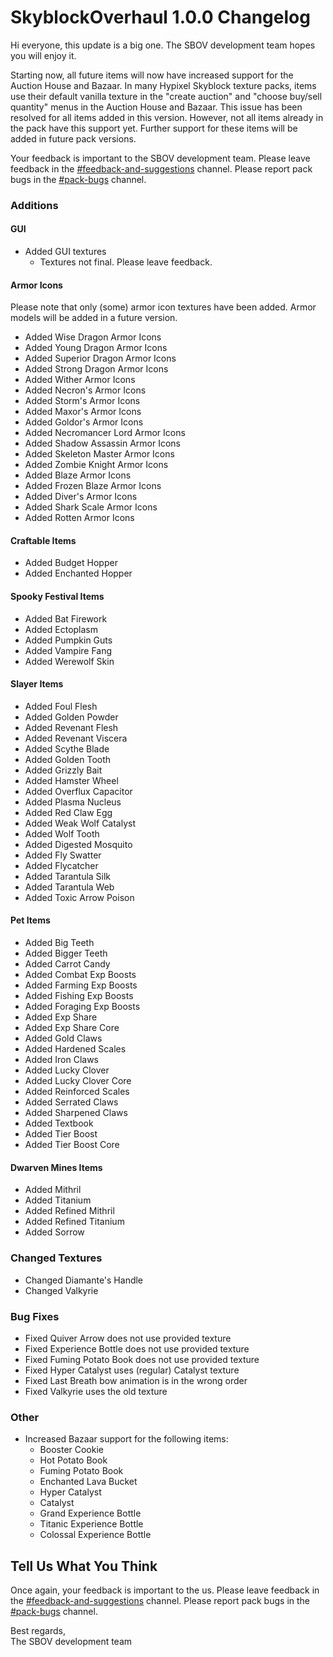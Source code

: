 
# SkyblockOverhaul 1.0.0 Changelog

Hi everyone, this update is a big one. The SBOV development team hopes you will enjoy it. 

Starting now, all future items will now have increased support for the Auction House and Bazaar. In many Hypixel Skyblock texture packs, items use their default vanilla texture in the "create auction" and "choose buy/sell quantity" menus in the Auction House and Bazaar. This issue has been resolved for all items added in this version. However, not all items already in the pack have this support yet. Further support for these items will be added in future pack versions. 

Your feedback is important to the SBOV development team. Please leave feedback in the [#feedback-and-suggestions](https://discord.com/channels/796144458013081650/797113134581153793) channel. Please report pack bugs in the [#pack-bugs](https://discord.com/channels/796144458013081650/796441594907066378) channel. 

### Additions

#### GUI
- Added GUI textures
  - Textures not final. Please leave feedback. 

#### Armor Icons
Please note that only (some) armor icon textures have been added. Armor models will be added in a future version. 
- Added Wise Dragon Armor Icons
- Added Young Dragon Armor Icons
- Added Superior Dragon Armor Icons
- Added Strong Dragon Armor Icons
- Added Wither Armor Icons
- Added Necron's Armor Icons
- Added Storm's Armor Icons
- Added Maxor's Armor Icons
- Added Goldor's Armor Icons
- Added Necromancer Lord Armor Icons
- Added Shadow Assassin Armor Icons
- Added Skeleton Master Armor Icons
- Added Zombie Knight Armor Icons
- Added Blaze Armor Icons
- Added Frozen Blaze Armor Icons
- Added Diver's Armor Icons
- Added Shark Scale Armor Icons
- Added Rotten Armor Icons

#### Craftable Items
- Added Budget Hopper
- Added Enchanted Hopper

#### Spooky Festival Items
- Added Bat Firework
- Added Ectoplasm
- Added Pumpkin Guts
- Added Vampire Fang
- Added Werewolf Skin

#### Slayer Items
- Added Foul Flesh
- Added Golden Powder
- Added Revenant Flesh
- Added Revenant Viscera
- Added Scythe Blade
- Added Golden Tooth
- Added Grizzly Bait
- Added Hamster Wheel
- Added Overflux Capacitor
- Added Plasma Nucleus
- Added Red Claw Egg
- Added Weak Wolf Catalyst
- Added Wolf Tooth
- Added Digested Mosquito
- Added Fly Swatter
- Added Flycatcher
- Added Tarantula Silk
- Added Tarantula Web
- Added Toxic Arrow Poison

#### Pet Items
- Added Big Teeth
- Added Bigger Teeth
- Added Carrot Candy
- Added Combat Exp Boosts
- Added Farming Exp Boosts
- Added Fishing Exp Boosts
- Added Foraging Exp Boosts
- Added Exp Share
- Added Exp Share Core
- Added Gold Claws
- Added Hardened Scales
- Added Iron Claws
- Added Lucky Clover
- Added Lucky Clover Core
- Added Reinforced Scales
- Added Serrated Claws
- Added Sharpened Claws
- Added Textbook
- Added Tier Boost
- Added Tier Boost Core

#### Dwarven Mines Items
- Added Mithril
- Added Titanium
- Added Refined Mithril
- Added Refined Titanium
- Added Sorrow

### Changed Textures
- Changed Diamante's Handle
- Changed Valkyrie

### Bug Fixes
- Fixed Quiver Arrow does not use provided texture
- Fixed Experience Bottle does not use provided texture
- Fixed Fuming Potato Book does not use provided texture
- Fixed Hyper Catalyst uses (regular) Catalyst texture 
- Fixed Last Breath bow animation is in the wrong order
- Fixed Valkyrie uses the old texture

### Other
- Increased Bazaar support for the following items:
  - Booster Cookie
  - Hot Potato Book
  - Fuming Potato Book
  - Enchanted Lava Bucket
  - Hyper Catalyst
  - Catalyst
  - Grand Experience Bottle
  - Titanic Experience Bottle
  - Colossal Experience Bottle

## Tell Us What You Think
Once again, your feedback is important to the us. Please leave feedback in the [#feedback-and-suggestions](https://discord.com/channels/796144458013081650/797113134581153793) channel. Please report pack bugs in the [#pack-bugs](https://discord.com/channels/796144458013081650/796441594907066378) channel. 

Best regards,  
The SBOV development team
